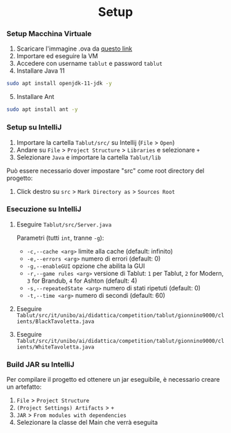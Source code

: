 <h1 align="center">Setup</h1>

### Setup Macchina Virtuale
1. Scaricare l'immagine .ova da [questo link](https://liveunibo-my.sharepoint.com/:u:/g/personal/andrea_giovine_unibo_it/Eb_-2bR2YNtAs_F7D2i8jFkBY0KWWKfjNIY4-AoGMwVHFA)
2. Importare ed eseguire la VM
3. Accedere con username `tablut` e password `tablut`
4. Installare Java 11
  ```bash
  sudo apt install openjdk-11-jdk -y
  ```
5. Installare Ant
  ```bash
  sudo apt install ant -y
  ```

### Setup su IntelliJ
1. Importare la cartella `Tablut/src/` su Intellij (`File` > `Open`)
2. Andare su `File` > `Project Structure` > `Libraries` e selezionare `+`
3. Selezionare `Java` e importare la cartella `Tablut/lib`

Può essere necessario dover impostare "src" come root directory del progetto:
1. Click destro su `src` > `Mark Directory as` > `Sources Root`


### Esecuzione su IntelliJ
1. Eseguire `Tablut/src/Server.java`

   Parametri (tutti `int`, tranne `-g`):

    - `-c,--cache <arg>`          limite alla cache (default: infinito)
    - `-e,--errors <arg>`         numero di errori (default: 0)
    - `-g,--enableGUI`            opzione che abilita la GUI
    - `-r,--game rules <arg>`     versione di Tablut: `1` per Tablut, `2`
      for Modern, `3` for Brandub, `4` for Ashton
      (default: 4)
    - `-s,--repeatedState <arg>`  numero di stati ripetuti (default: 0)
    - `-t,--time <arg>`           numero di secondi (default: 60)

2. Eseguire `Tablut/src/it/unibo/ai/didattica/competition/tablut/gionnino9000/clients/BlackTavoletta.java`
3. Eseguire `Tablut/src/it/unibo/ai/didattica/competition/tablut/gionnino9000/clients/WhiteTavoletta.java`

### Build JAR su IntelliJ
Per compilare il progetto ed ottenere un jar eseguibile, è necessario creare un artefatto:
1. `File` > `Project Structure`
2. `(Project Settings) Artifacts` > `+`
3. `JAR` > `From modules with dependencies`
4. Selezionare la classe del Main che verrà eseguita
